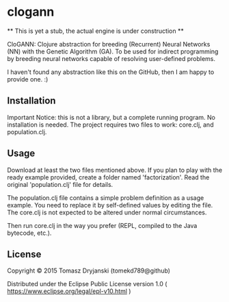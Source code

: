 # clogann

** This is yet a stub, the actual engine is under construction **

CloGANN: Clojure abstraction for breeding (Recurrent) Neural Networks (NN) with the Genetic Algorithm (GA).
To be used for indirect programming by breeding neural networks capable of resolving user-defined problems.

I haven't found any abstraction like this on the GitHub, then I am happy to provide one. :)

## Installation

Important Notice: this is not a library, but a complete running program.
No installation is needed. The project requires two files to work: core.clj, and population.clj.

## Usage

Download at least the two files mentioned above.
If you plan to play with the ready example provided, create a folder named 'factorization'.
Read the original 'population.clj' file for details.

The population.clj file contains a simple problem definition as a usage example.
You need to replace it by self-defined values by editing the file.
The core.clj is not expected to be altered under normal circumstances.

Then run core.clj in the way you prefer (REPL, compiled to the Java bytecode, etc.).

## License

Copyright © 2015 Tomasz Dryjanski (tomekd789@github)

Distributed under the Eclipse Public License version 1.0
( https://www.eclipse.org/legal/epl-v10.html )

